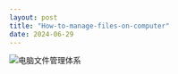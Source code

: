 ```yaml
---
layout: post
title: "How-to-manage-files-on-computer"
date: 2024-06-29
---
```


![电脑文件管理体系](https://pic.dwgan.top/img/202406290207892.png)
